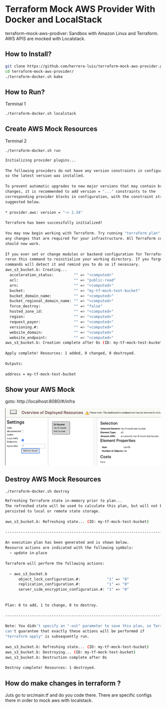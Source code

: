 # Terraform Mock AWS Provider With Docker and LocalStack

terraform-mock-aws-prodiver: Sandbox with Amazon Linux and Terraform. AWS APIS are mocked with Localstack.

## How to Install?
```bash
git clone https://github.com/herrera-luis/terraform-mock-aws-provider.git
cd terraform-mock-aws-provider/
./terraform-docker.sh bake
```

## How to Run?
Terminal 1
```bash
./terraform-docker.sh localstack
```
## Create AWS Mock Resources
Terminal 2
```bash
./terraform-docker.sh run
```
```bash
Initializing provider plugins...

The following providers do not have any version constraints in configuration,
so the latest version was installed.

To prevent automatic upgrades to new major versions that may contain breaking
changes, it is recommended to add version = "..." constraints to the
corresponding provider blocks in configuration, with the constraint strings
suggested below.

* provider.aws: version = "~> 2.34"

Terraform has been successfully initialized!

You may now begin working with Terraform. Try running "terraform plan" to see
any changes that are required for your infrastructure. All Terraform commands
should now work.

If you ever set or change modules or backend configuration for Terraform,
rerun this command to reinitialize your working directory. If you forget, other
commands will detect it and remind you to do so if necessary.
aws_s3_bucket.b: Creating...
  acceleration_status:         "" => "<computed>"
  acl:                         "" => "public-read"
  arn:                         "" => "<computed>"
  bucket:                      "" => "my-tf-mock-test-bucket"
  bucket_domain_name:          "" => "<computed>"
  bucket_regional_domain_name: "" => "<computed>"
  force_destroy:               "" => "false"
  hosted_zone_id:              "" => "<computed>"
  region:                      "" => "<computed>"
  request_payer:               "" => "<computed>"
  versioning.#:                "" => "<computed>"
  website_domain:              "" => "<computed>"
  website_endpoint:            "" => "<computed>"
aws_s3_bucket.b: Creation complete after 0s (ID: my-tf-mock-test-bucket)

Apply complete! Resources: 1 added, 0 changed, 0 destroyed.

Outputs:

address = my-tf-mock-test-bucket
```

## Show your AWS Mock

goto: http://localhost:8080/#/infra

![img-1](img/localstack-s3-mock.png) 


## Destroy AWS Mock Resources

```bash
./terraform-docker.sh destroy
```
```bash
Refreshing Terraform state in-memory prior to plan...
The refreshed state will be used to calculate this plan, but will not be
persisted to local or remote state storage.

aws_s3_bucket.b: Refreshing state... (ID: my-tf-mock-test-bucket)

------------------------------------------------------------------------

An execution plan has been generated and is shown below.
Resource actions are indicated with the following symbols:
  ~ update in-place

Terraform will perform the following actions:

  ~ aws_s3_bucket.b
      object_lock_configuration.#:            "1" => "0"
      replication_configuration.#:            "1" => "0"
      server_side_encryption_configuration.#: "1" => "0"


Plan: 0 to add, 1 to change, 0 to destroy.

------------------------------------------------------------------------

Note: You didn't specify an "-out" parameter to save this plan, so Terraform
can't guarantee that exactly these actions will be performed if
"terraform apply" is subsequently run.

aws_s3_bucket.b: Refreshing state... (ID: my-tf-mock-test-bucket)
aws_s3_bucket.b: Destroying... (ID: my-tf-mock-test-bucket)
aws_s3_bucket.b: Destruction complete after 0s

Destroy complete! Resources: 1 destroyed.
```

## How do make changes in terraform ?

Juts go to src/main.tf and do you code there. There are specific configs there in order to mock aws with localstack.

